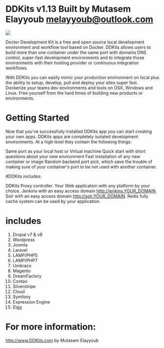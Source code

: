 # DDKits v1.13 Built by Mutasem Elayyoub melayyoub@outlook.com

<img src="https://travis-ci.org/ddkits/cli.svg?branch=master" />

Doctor Development Kit is a free and open source local development environment and workflow tool based on Docker. DDKits allows users to build more than one container under the same port with domains DNS control, super-fast development environments and to integrate those environments with their hosting provider or continuous integration workflows.

With DDKits you can easily mimic your production environment on local plus the ability to setup, develop, pull and deploy your sites super fast. Dockerize your teams dev environments and tools on OSX, Windows and Linux. Free yourself from the hard times of building new products or environments.

 
# Getting Started
 

Now that you’ve successfully installed DDKits app you can start creating your own apps. DDKits apps are completely isolated development environments. At a high level they contain the following things:

Same port as your local host or Virtual machine
Quick start with short questions about your new environment
Fast installation of any new container or image
Random backend port pick, which save the trouble of making sure of your container's port to be not used with another container. 
 
#DDKits includes:
 

DDKits Proxy controller.
 Your Web application with any platform by your choice.
Jenkins with an easy access domain http://jenkins.YOUR_DOMAIN.
Solr with an easy access domain http://solr.YOUR_DOMAIN.
Redis fully cache system can be used by your application.


# includes 

1) Drupal v7 & v8
2) Wordpress	
3) Joomla   
4) Laravel	
5) LAMP/PHP5     
6) LAMP/PHP7 
7) Umbraco
8) Magento
9) DreamFactory	
10) Contao
11) Silverstripe	  
12) Cloud
13) Symfony
14) Expression Engine
15) Elgg

# For more information:

 http://www.DDKits.com by Mutasem Elayyoub
